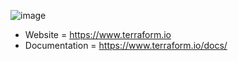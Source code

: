 ![image](https://github.com/romanITst/terraform_study/assets/144447409/506461f7-801f-4aa3-ae2a-cee8fb7a3102)
- Website       = https://www.terraform.io
- Documentation = https://www.terraform.io/docs/